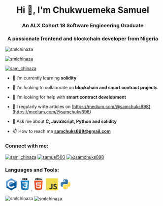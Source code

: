 <h1 align="center">Hi 👋, I'm Chukwuemeka Samuel</h1>
<h3 align="center">An ALX Cohort 18 Software Engineering Graduate</h3>
<h3 align="center">A passionate frontend and blockchain developer from Nigeria</h3>

<p align="left"> <img src="https://komarev.com/ghpvc/?username=smlchinaza&label=Profile%20views&color=0e75b6&style=flat" alt="smlchinaza" /> </p>

<p align="left"> <a href="https://github.com/ryo-ma/github-profile-trophy"><img src="https://github-profile-trophy.vercel.app/?username=smlchinaza" alt="smlchinaza" /></a> </p>

<p align="left"> <a href="https://twitter.com/sam_chinaza" target="blank"><img src="https://img.shields.io/twitter/follow/sam_chinaza?logo=twitter&style=for-the-badge" alt="sam_chinaza" /></a> </p>

- 🌱 I’m currently learning **solidity**

- 👯 I’m looking to collaborate on **blockchain and smart contract projects**

- 🤝 I’m looking for help with **smart contract development**

- 📝 I regularly write articles on [https://medium.com/@samchuks898](https://medium.com/@samchuks898)

- 💬 Ask me about **C, JavaScript, Python and solidity**

- 📫 How to reach me **samchuks898@gmail.com**

<h3 align="left">Connect with me:</h3>
<p align="left">
<a href="https://twitter.com/sam_chinaza" target="blank"><img align="center" src="https://raw.githubusercontent.com/rahuldkjain/github-profile-readme-generator/master/src/images/icons/Social/twitter.svg" alt="sam_chinaza" height="30" width="40" /></a>
<a href="https://linkedin.com/in/samuel500" target="blank"><img align="center" src="https://raw.githubusercontent.com/rahuldkjain/github-profile-readme-generator/master/src/images/icons/Social/linked-in-alt.svg" alt="samuel500" height="30" width="40" /></a>
<a href="https://medium.com/@samchuks898" target="blank"><img align="center" src="https://raw.githubusercontent.com/rahuldkjain/github-profile-readme-generator/master/src/images/icons/Social/medium.svg" alt="@samchuks898" height="30" width="40" /></a>
</p>

<h3 align="left">Languages and Tools:</h3>
<p align="left"> <a href="https://www.cprogramming.com/" target="_blank" rel="noreferrer"> <img src="https://raw.githubusercontent.com/devicons/devicon/master/icons/c/c-original.svg" alt="c" width="40" height="40"/> </a> <a href="https://www.w3schools.com/css/" target="_blank" rel="noreferrer"> <img src="https://raw.githubusercontent.com/devicons/devicon/master/icons/css3/css3-original-wordmark.svg" alt="css3" width="40" height="40"/> </a> <a href="https://www.w3.org/html/" target="_blank" rel="noreferrer"> <img src="https://raw.githubusercontent.com/devicons/devicon/master/icons/html5/html5-original-wordmark.svg" alt="html5" width="40" height="40"/> </a> <a href="https://developer.mozilla.org/en-US/docs/Web/JavaScript" target="_blank" rel="noreferrer"> <img src="https://raw.githubusercontent.com/devicons/devicon/master/icons/javascript/javascript-original.svg" alt="javascript" width="40" height="40"/> </a> <a href="https://www.python.org" target="_blank" rel="noreferrer"> <img src="https://raw.githubusercontent.com/devicons/devicon/master/icons/python/python-original.svg" alt="python" width="40" height="40"/> </a> </p>

<p><img align="left" src="https://github-readme-stats.vercel.app/api/top-langs?username=smlchinaza&show_icons=true&locale=en&layout=compact" alt="smlchinaza" /></p>

<p>&nbsp;<img align="center" src="https://github-readme-stats.vercel.app/api?username=smlchinaza&show_icons=true&locale=en" alt="smlchinaza" /></p>
